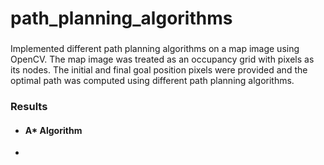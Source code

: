 # path_planning_algorithms

### 
Implemented different path planning algorithms on a map image using OpenCV.
The map image was treated as an occupancy grid with pixels as its nodes. The initial and final goal position pixels were provided and the optimal path was computed using different path planning algorithms.



### Results
- #### A* Algorithm
- 
